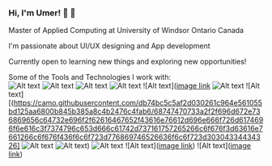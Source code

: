 ###                                                                                      Hi, I'm Umer! 👋 👋

Master of Applied Computing at University of Windsor Ontario Canada<br/>

I'm passionate about UI/UX designing and App development<br/>

Currently open to learning new things and exploring new opportunities!<br/>


Some of the Tools and Technologies I work with:<br/>
![Alt text](https://camo.githubusercontent.com/2f4503dcece5caa959df6ff31e37f311fc6d737b3e547dc64aec0bd130ae292b/68747470733a2f2f696d672e736869656c64732e696f2f62616467652f48544d4c2d696e666f726d6174696f6e616c3f7374796c653d666c61742d737161757265266c6f676f3d68746d6c35266c6f676f436f6c6f723d776869746526636f6c6f723d453334463236) ![Alt text](https://camo.githubusercontent.com/57d2862695cf9bb0585c416edfea880e889b75fb055ce041016d301a2395a751/68747470733a2f2f696d672e736869656c64732e696f2f62616467652f4353532d696e666f726d6174696f6e616c3f7374796c653d666c61742d737161757265266c6f676f3d63737333266c6f676f436f6c6f723d776869746526636f6c6f723d313537324236) ![Alt text](https://camo.githubusercontent.com/24602c3d96e4578044d6b4c746c788365918def6e01bd64d10ad15e9275b1391/68747470733a2f2f696d672e736869656c64732e696f2f62616467652f4a6176615363726970742d696e666f726d6174696f6e616c3f7374796c653d666c61742d737161757265266c6f676f3d6a617661736372697074266c6f676f436f6c6f723d626c61636b26636f6c6f723d463744463145) ![Alt text](https://camo.githubusercontent.com/d1ce8340660c30e2076615570e799d626b08b64446f0802d22cbb33da604bcf1/68747470733a2f2f696d672e736869656c64732e696f2f62616467652f4769742d696e666f726d6174696f6e616c3f7374796c653d666c61742d737161757265266c6f676f3d676974266c6f676f436f6c6f723d776869746526636f6c6f723d463035303332)
![Alt text]([image link](https://camo.githubusercontent.com/2747fd3a8c6fe9d9fcc30ae99e133282a908a00f122739293289061e7e1a1378/68747470733a2f2f696d672e736869656c64732e696f2f62616467652f4769744875622d696e666f726d6174696f6e616c3f7374796c653d666c61742d737161757265266c6f676f3d676974687562266c6f676f436f6c6f723d776869746526636f6c6f723d313831373137) ![Alt text](https://camo.githubusercontent.com/c153326b773e8e3aecd0ee863bebf2a6714471096273d56f27e4ae9d8d2e0828/68747470733a2f2f696d672e736869656c64732e696f2f62616467652f4a6176612d696e666f726d6174696f6e616c3f7374796c653d666c61742d737161757265266c6f676f3d4a617661266c6f676f436f6c6f723d776869746526636f6c6f723d303037333936) ![Alt text][(https://camo.githubusercontent.com/db74bc5c5af2d030261c964e561055bd125aa6800b845b385a8c4b2476c4fab6/68747470733a2f2f696d672e736869656c64732e696f2f62616467652f43616e76612d696e666f726d6174696f6e616c3f7374796c653d666c61742d737161757265266c6f676f3d63616e7661266c6f676f436f6c6f723d776869746526636f6c6f723d30304334434326] ![Alt text](https://camo.githubusercontent.com/7baedb58730ffbdb51bd99663f06006408ff13812bcd9036a811068b7dccbcb7/68747470733a2f2f696d672e736869656c64732e696f2f62616467652f4669676d612d696e666f726d6174696f6e616c3f7374796c653d666c61742d737161757265266c6f676f3d6669676d61266c6f676f436f6c6f723d776869746526636f6c6f723d46323445314526) ![Alt text](https://flutter.dev/?gclid=Cj0KCQjw_5unBhCMARIsACZyzS3i8DcF6-wQ6tcEHRRfgg8VLX7Io0vRh6s0aVCSghc9R4ilVc9QztsaAtMREALw_wcB&gclsrc=aw.ds)) ![Alt text](https://firebase.google.com/?authuser=1) ![Alt text]([image link](https://dart.dev/)) ![Alt text]([image link](https://www.canva.com/))



 

 




